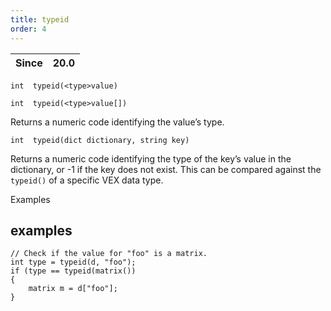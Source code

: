 ```yaml
---
title: typeid
order: 4
---
```

| Since | 20.0 |
| --- | --- |

`int  typeid(<type>value)`

`int  typeid(<type>value[])`

Returns a numeric code identifying the value’s type.

`int  typeid(dict dictionary, string key)`

Returns a numeric code identifying the type of the key’s value in the dictionary, or -1 if the key does not exist.
This can be compared against the `typeid()` of a specific VEX data type.

Examples

## examples

```vex
// Check if the value for "foo" is a matrix.
int type = typeid(d, "foo");
if (type == typeid(matrix())
{
    matrix m = d["foo"];
}

```
